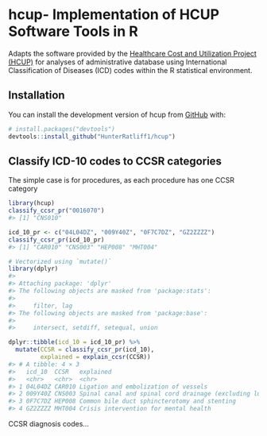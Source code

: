 
<!-- README.md is generated from README.Rmd. Please edit that file -->

# hcup- Implementation of HCUP Software Tools in R

<!-- badges: start -->

<!-- badges: end -->

Adapts the software provided by the [Healthcare Cost and Utilization
Project (HCUP)](https://www.hcup-us.ahrq.gov/tools_software.jsp) for
analyses of administrative database using International Classification
of Diseases (ICD) codes within the R statistical environment.

## Installation

You can install the development version of hcup from
[GitHub](https://github.com/) with:

``` r
# install.packages("devtools")
devtools::install_github("HunterRatliff1/hcup")
```

## Classify ICD-10 codes to CCSR categories

The simple case is for procedures, as each procedure has one CCSR
category

``` r
library(hcup)
classify_ccsr_pr("0016070")
#> [1] "CNS010"

icd_10_pr <- c("04L04DZ", "009Y40Z", "0F7C7DZ", "GZ2ZZZZ")
classify_ccsr_pr(icd_10_pr)
#> [1] "CAR010" "CNS003" "HEP008" "MHT004"

# Vectorized using `mutate()`
library(dplyr)
#> 
#> Attaching package: 'dplyr'
#> The following objects are masked from 'package:stats':
#> 
#>     filter, lag
#> The following objects are masked from 'package:base':
#> 
#>     intersect, setdiff, setequal, union

dplyr::tibble(icd_10 = icd_10_pr) %>%
  mutate(CCSR = classify_ccsr_pr(icd_10),
         explained = explain_ccsr(CCSR))
#> # A tibble: 4 × 3
#>   icd_10  CCSR   explained                                                      
#>   <chr>   <chr>  <chr>                                                          
#> 1 04L04DZ CAR010 Ligation and embolization of vessels                           
#> 2 009Y40Z CNS003 Spinal canal and spinal cord drainage (excluding lumbar punctu…
#> 3 0F7C7DZ HEP008 Common bile duct sphincterotomy and stenting                   
#> 4 GZ2ZZZZ MHT004 Crisis intervention for mental health
```

CCSR diagnosis codes…
